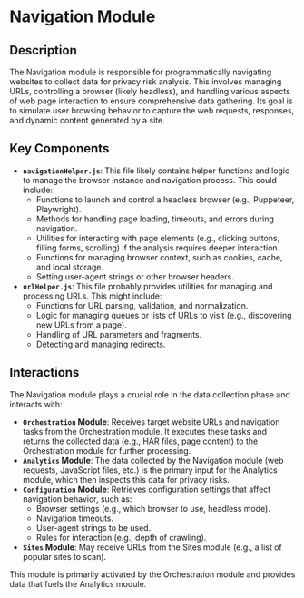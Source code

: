 # Navigation Module

## Description

The Navigation module is responsible for programmatically navigating websites to collect data for privacy risk analysis. This involves managing URLs, controlling a browser (likely headless), and handling various aspects of web page interaction to ensure comprehensive data gathering. Its goal is to simulate user browsing behavior to capture the web requests, responses, and dynamic content generated by a site.

## Key Components

*   **`navigationHelper.js`**: This file likely contains helper functions and logic to manage the browser instance and navigation process. This could include:
    *   Functions to launch and control a headless browser (e.g., Puppeteer, Playwright).
    *   Methods for handling page loading, timeouts, and errors during navigation.
    *   Utilities for interacting with page elements (e.g., clicking buttons, filling forms, scrolling) if the analysis requires deeper interaction.
    *   Functions for managing browser context, such as cookies, cache, and local storage.
    *   Setting user-agent strings or other browser headers.
*   **`urlHelper.js`**: This file probably provides utilities for managing and processing URLs. This might include:
    *   Functions for URL parsing, validation, and normalization.
    *   Logic for managing queues or lists of URLs to visit (e.g., discovering new URLs from a page).
    *   Handling of URL parameters and fragments.
    *   Detecting and managing redirects.

## Interactions

The Navigation module plays a crucial role in the data collection phase and interacts with:

*   **`Orchestration` Module**: Receives target website URLs and navigation tasks from the Orchestration module. It executes these tasks and returns the collected data (e.g., HAR files, page content) to the Orchestration module for further processing.
*   **`Analytics` Module**: The data collected by the Navigation module (web requests, JavaScript files, etc.) is the primary input for the Analytics module, which then inspects this data for privacy risks.
*   **`Configuration` Module**: Retrieves configuration settings that affect navigation behavior, such as:
    *   Browser settings (e.g., which browser to use, headless mode).
    *   Navigation timeouts.
    *   User-agent strings to be used.
    *   Rules for interaction (e.g., depth of crawling).
*   **`Sites` Module**: May receive URLs from the Sites module (e.g., a list of popular sites to scan).

This module is primarily activated by the Orchestration module and provides data that fuels the Analytics module.
